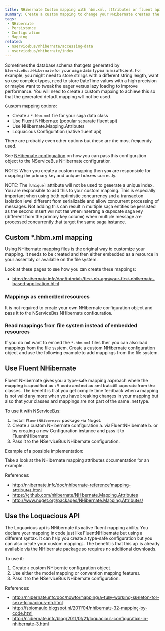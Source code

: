 ```yaml
---
title: NHibernate Custom mapping with hbm.xml, attributes or fluent api
summary: Create a custom mapping to change your NHibernate creates the database schema using different techniques.
tags:
 - NHibernate
 - Persistence
 - Configuration
 - Mapping
related:
 - nservicebus/nhibernate/accessing-data
 - nservicebus/nhibernate/index
---
```



Sometimes the database schema that gets generated by `NServiceBus.NHibernate` for your saga data types is insufficient. For example, you might need to store strings with a different string length, want so use complex types, need to store DateTime values with a high precision or maybe want to tweak the eager versus lazy loading to improve performance. You will need to create a custom mapping to achieve this so that the generated default mapping will not be used.

Custom mapping options:

* Create a `*.hbm.xml` file for your saga data class
* Use Fluent NHibernate (popular separate fluent api)
* Use NHibernate.Mapping.Attributes
* Loquacious Configuration (native fluent api)

There are probably even other options but these are the most frequently used.

See [NHibernate configuration](configuration) on how you can pass this configuration object to the NServiceBus NHibernate configuration.

NOTE: When you create a custom mapping then you are responsible for mapping the primary key and unique indexes correctly.


NOTE: The `[Unique]` attribute will not be used to generate a unique index. You are responsible to add this to your custom mapping. This is especially important when using both optimistic concurrency and a transaction isolation level different from serializable and allow concurrent processing of messages. Not adding this can result in multiple saga entities be persisted as the second insert will not fail when inserting a duplicate saga key (different from the primary key column) when multiple message  are processed concurrently that target the same saga instance.


## Custom *.hbm.xml mapping

Using NHibernate mapping files is the original way to customize your mapping. It needs to be created and then either embedded as a resource in your assembly or available on the file system.

Look at these pages to see how you can create these mappings:

* http://nhibernate.info/doc/tutorials/first-nh-app/your-first-nhibernate-based-application.html


### Mappings as embedded resources

It is not required to create your own NHibernate configuration object and pass it to the NServiceBus NHibernate configuration.


### Read mappings from file system instead of embedded resources

If you do not want to embed the `*.hbm.xml` files then you can also load mappings from the file system. Create a custom NHibernate configuration object and use the following example to add mappings from the file system.

<!-- import NHibernateLoadMappingsFromFileSystem -->

## Use Fluent NHibernate

Fluent NHibernate gives you a type-safe mapping approach where the mapping is specified as c# code and not as xml but still seperate from the classes. The benefit is that you get compile time feedback when a mapping is not valid any more when you have breaking changes in your mapping but also that your classes and mappings are not part of the same .net type.

To use it with NServiceBus:

1. Install `FluentNHibernate` package via Nuget.
2. Create a custom NHibernate configuration
a. via FluentNHibernate
b. or by creating a new Configuration instance and pass it to FluentNHibernate
3. Pass it to the NServiceBus NHibernate configuration.


Example of a possible implementation:

<!-- import NHibernateInitWithFluentNHibernate

Its best to read the [Getting started](https://github.com/jagregory/fluent-nhibernate/wiki/Getting-started) article from the FluentNHibernate project to see how you create mappings.


References:

* http://www.fluentnhibernate.org
* http://www.nuget.org/packages/FluentNHibernate/
* https://github.com/jagregory/fluent-nhibernate
* https://github.com/jagregory/fluent-nhibernate/wiki/Getting-started


## Use NHibernate.Mapping.Attributes

With NHibernate.Attributes you can decorate your saga data classes. This keeps your classes, mapping and schema data very close. Your saga types have a dependency on the NHibernate.Attributes assembly.

How NHibernate.Attributes works is that it needs to know which types it needs to scan, then it create a regular NHibernate mapping configuration that gets passed to your NHibernate configuration.

1. Add the nuget package `NHibernate.Mapping.Attributes`
2. Create a custom NHibernate configuration object.
3. Initialite the attribute mapping (see sample below).
4. Pass it to the NServiceBus NHibernate configuration.


Initialize the NHibernate attribute based mappings:

<!-- NHibernateInitWithNHibernateMappingAttributes -->

Take a look at the NHibernate mapping attributes documentation for an example.


References:
* http://nhibernate.info/doc/nhibernate-reference/mapping-attributes.html
* https://github.com/nhibernate/NHibernate.Mapping.Attributes
* http://www.nuget.org/packages/NHibernate.Mapping.Attributes/


## Use the Loquacious API

The Loquacious api is NHibernate its native fluent mapping ability. You declare your mapping in code just like FluentNHibernate but using a different syntax. It can help you create a type-safe configuration but you can also create your custom mappings. The benefit is that this api is already available via the NHibernate package so requires no additional downloads.

To use it:

1. Create a custom NHibernte configuration object.
2. Use either the model mapping or convention mapping features.
3. Pass it to the NServiceBus NHibernate configuration.



References:

* http://nhibernate.info/doc/howto/mapping/a-fully-working-skeleton-for-sexy-loquacious-nh.html
* http://fabiomaulo.blogspot.nl/2011/04/nhibernate-32-mapping-by-code.html
* http://nhibernate.info/blog/2011/01/21/loquacious-configuration-in-nhibernate-3.html


